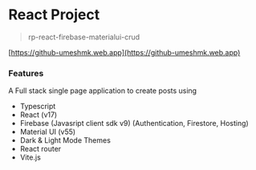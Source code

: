 # React Project

> rp-react-firebase-materialui-crud

[https://github-umeshmk.web.app](https://github-umeshmk.web.app)

### Features

A Full stack single page application to create posts using

- Typescript
- React (v17)
- Firebase (Javasript client sdk v9) (Authentication, Firestore, Hosting)
- Material UI (v55)
- Dark & Light Mode Themes
- React router
- Vite.js

